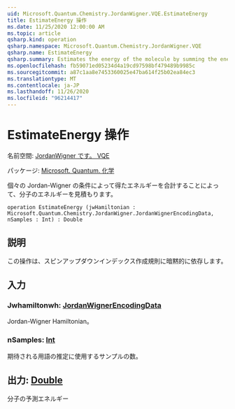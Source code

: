```yaml
---
uid: Microsoft.Quantum.Chemistry.JordanWigner.VQE.EstimateEnergy
title: EstimateEnergy 操作
ms.date: 11/25/2020 12:00:00 AM
ms.topic: article
qsharp.kind: operation
qsharp.namespace: Microsoft.Quantum.Chemistry.JordanWigner.VQE
qsharp.name: EstimateEnergy
qsharp.summary: Estimates the energy of the molecule by summing the energy contributed by the individual Jordan-Wigner terms.
ms.openlocfilehash: fb59071ed05234d4a19cd97598bf479489b9985c
ms.sourcegitcommit: a87c1aa8e7453360025e47ba614f25b02ea84ec3
ms.translationtype: MT
ms.contentlocale: ja-JP
ms.lasthandoff: 11/26/2020
ms.locfileid: "96214417"
---
```

# <a name="estimateenergy-operation"></a>EstimateEnergy 操作

名前空間: [JordanWigner です。 VQE](xref:Microsoft.Quantum.Chemistry.JordanWigner.VQE)

パッケージ: [Microsoft. Quantum. 化学](https://nuget.org/packages/Microsoft.Quantum.Chemistry)


個々の Jordan-Wigner の条件によって得たエネルギーを合計することによって、分子のエネルギーを見積もります。

```qsharp
operation EstimateEnergy (jwHamiltonian : Microsoft.Quantum.Chemistry.JordanWigner.JordanWignerEncodingData, nSamples : Int) : Double
```


## <a name="description"></a>説明

この操作は、スピンアップダウンインデックス作成規則に暗黙的に依存します。

## <a name="input"></a>入力

### <a name="jwhamiltonian--jordanwignerencodingdata"></a>Jwhamiltonwh: [JordanWignerEncodingData](xref:Microsoft.Quantum.Chemistry.JordanWigner.JordanWignerEncodingData)

Jordan-Wigner Hamiltonian。


### <a name="nsamples--int"></a>nSamples: [Int](xref:microsoft.quantum.lang-ref.int)

期待される用語の推定に使用するサンプルの数。



## <a name="output--double"></a>出力: [Double](xref:microsoft.quantum.lang-ref.double)

分子の予測エネルギー